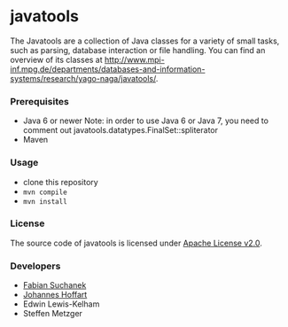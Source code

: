 # javatools

The Javatools are a collection of Java classes for a variety of small tasks, such as parsing, database interaction or file handling. You can find an overview of its classes at http://www.mpi-inf.mpg.de/departments/databases-and-information-systems/research/yago-naga/javatools/.

### Prerequisites

  * Java 6 or newer
    Note: in order to use Java 6 or Java 7, you need to comment out javatools.datatypes.FinalSet::spliterator
  * Maven

### Usage

* clone this repository
* `mvn compile`
* `mvn install`

<!--
```
<dependency>
	<groupId>de.mpg.mpi-inf</groupId>
	<artifactId>javatools</artifactId>
	<version>0.0.1-SNAPSHOT</version>
</dependency>
```
-->

### License

The source code of javatools is licensed under [Apache License v2.0](http://www.apache.org/licenses/LICENSE-2.0).

### Developers

* [Fabian Suchanek](https://suchanek.name)
* [Johannes Hoffart](http://www.mpi-inf.mpg.de/~jhoffart)
* Edwin Lewis-Kelham
* Steffen Metzger


